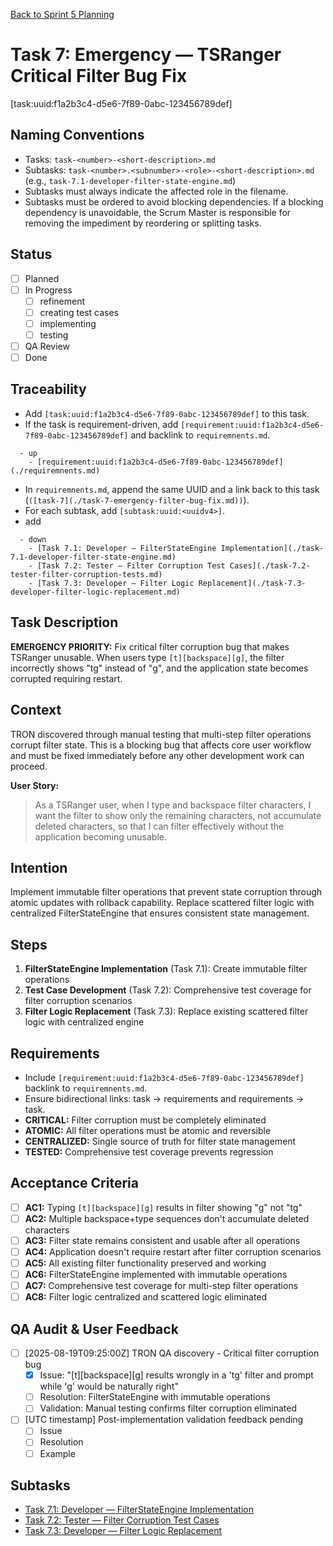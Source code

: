 [Back to Sprint 5 Planning](./planning.md)

# Task 7: Emergency — TSRanger Critical Filter Bug Fix
[task:uuid:f1a2b3c4-d5e6-7f89-0abc-123456789def]

## Naming Conventions
- Tasks: `task-<number>-<short-description>.md`
- Subtasks: `task-<number>.<subnumber>-<role>-<short-description>.md` (e.g., `task-7.1-developer-filter-state-engine.md`)
- Subtasks must always indicate the affected role in the filename.
- Subtasks must be ordered to avoid blocking dependencies. If a blocking dependency is unavoidable, the Scrum Master is responsible for removing the impediment by reordering or splitting tasks.

## Status
- [ ] Planned
- [ ] In Progress
  - [ ] refinement
  - [ ] creating test cases
  - [ ] implementing
  - [ ] testing
- [ ] QA Review
- [ ] Done

## Traceability
- Add `[task:uuid:f1a2b3c4-d5e6-7f89-0abc-123456789def]` to this task.
- If the task is requirement-driven, add `[requirement:uuid:f1a2b3c4-d5e6-7f89-0abc-123456789def]` and backlink to `requiremnents.md`.
```
  - up
    - [requirement:uuid:f1a2b3c4-d5e6-7f89-0abc-123456789def](./requiremnents.md)
```
- In `requiremnents.md`, append the same UUID and a link back to this task (`([task-7](./task-7-emergency-filter-bug-fix.md))`).
- For each subtask, add `[subtask:uuid:<uuidv4>]`.
- add 
```
  - down
    - [Task 7.1: Developer — FilterStateEngine Implementation](./task-7.1-developer-filter-state-engine.md)
    - [Task 7.2: Tester — Filter Corruption Test Cases](./task-7.2-tester-filter-corruption-tests.md)
    - [Task 7.3: Developer — Filter Logic Replacement](./task-7.3-developer-filter-logic-replacement.md)
```

## Task Description
**EMERGENCY PRIORITY:** Fix critical filter corruption bug that makes TSRanger unusable. When users type `[t][backspace][g]`, the filter incorrectly shows "tg" instead of "g", and the application state becomes corrupted requiring restart.

## Context
TRON discovered through manual testing that multi-step filter operations corrupt filter state. This is a blocking bug that affects core user workflow and must be fixed immediately before any other development work can proceed.

**User Story:**
> As a TSRanger user, when I type and backspace filter characters, I want the filter to show only the remaining characters, not accumulate deleted characters, so that I can filter effectively without the application becoming unusable.

## Intention
Implement immutable filter operations that prevent state corruption through atomic updates with rollback capability. Replace scattered filter logic with centralized FilterStateEngine that ensures consistent state management.

## Steps
1. **FilterStateEngine Implementation** (Task 7.1): Create immutable filter operations
2. **Test Case Development** (Task 7.2): Comprehensive test coverage for filter corruption scenarios
3. **Filter Logic Replacement** (Task 7.3): Replace existing scattered filter logic with centralized engine

## Requirements
- Include `[requirement:uuid:f1a2b3c4-d5e6-7f89-0abc-123456789def]` backlink to `requiremnents.md`.
- Ensure bidirectional links: task → requirements and requirements → task.
- **CRITICAL:** Filter corruption must be completely eliminated
- **ATOMIC:** All filter operations must be atomic and reversible
- **CENTRALIZED:** Single source of truth for filter state management
- **TESTED:** Comprehensive test coverage prevents regression

## Acceptance Criteria
- [ ] **AC1:** Typing `[t][backspace][g]` results in filter showing "g" not "tg"
- [ ] **AC2:** Multiple backspace+type sequences don't accumulate deleted characters  
- [ ] **AC3:** Filter state remains consistent and usable after all operations
- [ ] **AC4:** Application doesn't require restart after filter corruption scenarios
- [ ] **AC5:** All existing filter functionality preserved and working
- [ ] **AC6:** FilterStateEngine implemented with immutable operations
- [ ] **AC7:** Comprehensive test coverage for multi-step filter operations
- [ ] **AC8:** Filter logic centralized and scattered logic eliminated

## QA Audit & User Feedback
- [ ] [2025-08-19T09:25:00Z] TRON QA discovery - Critical filter corruption bug
  - [x] Issue: "[t][backspace][g] results wrongly in a 'tg' filter and prompt while 'g' would be naturally right"
  - [ ] Resolution: FilterStateEngine with immutable operations
  - [ ] Validation: Manual testing confirms filter corruption eliminated
- [ ] [UTC timestamp] Post-implementation validation feedback pending
  - [ ] Issue
  - [ ] Resolution
  - [ ] Example

## Subtasks
- [Task 7.1: Developer — FilterStateEngine Implementation](./task-7.1-developer-filter-state-engine.md)
- [Task 7.2: Tester — Filter Corruption Test Cases](./task-7.2-tester-filter-corruption-tests.md)
- [Task 7.3: Developer — Filter Logic Replacement](./task-7.3-developer-filter-logic-replacement.md)
